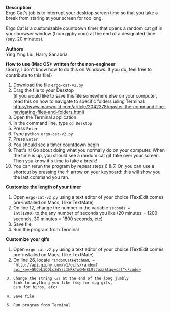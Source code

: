 <b>Description</b>\
Ergo Cat's job is to interrupt your desktop screen time so that you take a break from staring at your screen for too long.

Ergo Cat is a customizable countdown timer that opens a random cat gif in your browser window (from giphy.com) at the end of a designated time (say, 20 minutes).

<b>Authors</b>\
Ying Ying Liu, Harry Sanabria

<b>How to use (Mac OS): written for the non-engineer</b> \
(Sorry, I don't know how to do this on Windows. If you do, feel free to contribute to this file!) 
1. Download the file <code>ergo-cat-v2.py</code>
2. Drag the file to your Desktop \
    (if you would like to save this file somewhere else on your computer, read this on how to navigate to specific folders using Terminal: https://www.macworld.com/article/2042378/master-the-command-line-navigating-files-and-folders.html)
3. Open the Terminal application
4. In the command line, type <code>cd Desktop</code>
5. Press <code>Enter</code>
6. Type <code>python ergo-cat-v2.py</code>
7. Press <code>Enter</code>
8. You should see a timer countdown begin
9. That's it! Go about doing what you normally do on your computer. When the time is up, you should see a random cat gif take over your screen. Then you know it's time to take a break!
10. You can rerun the program by repeat steps 6 & 7. Or, you can use a shortcut by pressing the ↑ arrow on your keyboard: this will show you the last command you ran.  

<b>Customize the length of your timer</b>
1. Open <code>ergo-cat-v2.py</code> using a text editor of your choice (TextEdit comes pre-installed on Macs, I like TextMate)
2. On line 12, change the number in the variable <code>seconds = int(1800)</code> to the any number of seconds you like (20 minutes = 1200 seconds, 30 minutes = 1800 seconds, etc)
3. Save file
4. Run the program from Terminal

<b>Customize your gifs</b>
1. Open <code>ergo-cat-v2.py</code> using a text editor of your choice (TextEdit comes pre-installed on Macs, I like TextMate)
2. On line 26, locate <code>randomCatFetchURL = "http://api.giphy.com/v1/gifs/random?api_key=GUCeL1CQLcZdYsiIkRkfwOMvBL9lJoza&tag=cat"</code>
3. Change the string <code>cat</code> at the end of the long jumbly link to anything you like (<code>dog</code> for dog gifs, <code>birb</code> for birbs, etc)
4. Save file
5. Run program from Terminal
